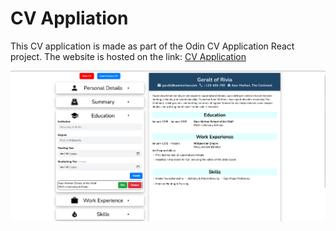 # CV Appliation

This CV application is made as part of the Odin CV Application React project.
The website is hosted on the link: [CV Application](https://cvapplicationkristijan.netlify.app/)

![App Preview](public/app_preview.png)
